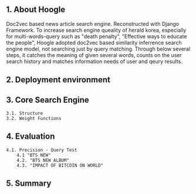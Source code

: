 ## 1. About Hoogle
Doc2vec based news article search engine. Reconstructed with Django Framework.
To increase search engine queality of herald korea, 
especially for multi-words-query such as "death penalty", "Effective ways to educate the people",
Hoogle adopted doc2vec based similarity inferrence search engine model, not searching just by query matching. 
Through below several steps, it catches the meaning of given several words, counts on the user search history and matches information needs of user and qeury results.


## 2. Deployment environment

## 3. Core Search Engine
    3.1. Structure
    3.2. Weight Functions

## 4. Evaluation
    4.1. Precision - Query Test
        4.1 "BTS NEW"
        4.2. "BTS NEW ALBUM"
        4.3. "IMPACT OF BITCOIN ON WORLD"

## 5. Summary

